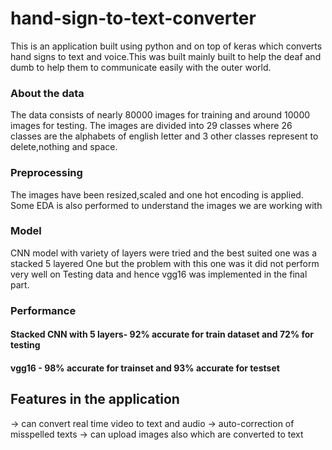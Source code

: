 # hand-sign-to-text-converter
This is an application built using python and on top of keras which converts hand signs to text and voice.This was built mainly built to help the deaf and dumb to help them to communicate easily with the outer world.

### About the data
The data consists of nearly 80000 images for training and around 10000 images for testing.
The images are divided into 29 classes where 26 classes are the alphabets of english letter and 3 other classes represent to delete,nothing and space.

### Preprocessing

The images have been resized,scaled and one hot encoding is applied.
Some EDA is also performed to understand the images we are working with


### Model

CNN model with variety of layers were tried and the best suited one was a stacked 5 layered One but the problem with this one was it did not perform very well on Testing data and hence vgg16 was implemented in the final part.

### Performance
#### Stacked CNN with 5 layers- 92% accurate for train dataset and 72% for testing
#### vgg16 - 98% accurate for trainset and 93% accurate for testset

## Features in the application
-> can convert real time video to text and audio
-> auto-correction of misspelled texts
-> can upload images also which are converted to text
